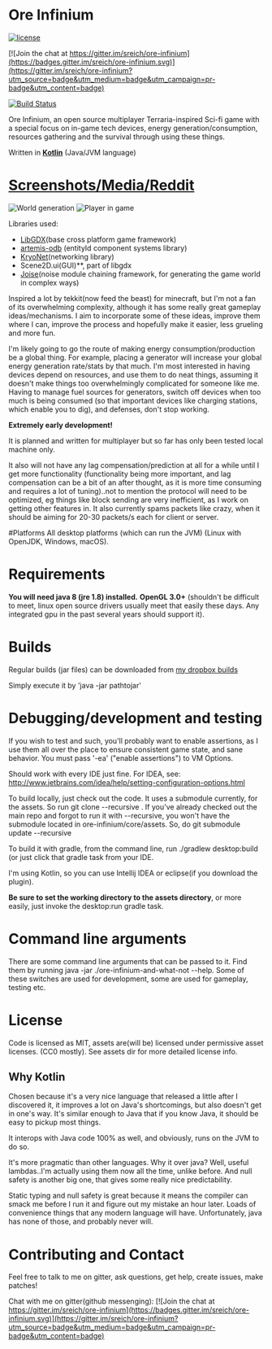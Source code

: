 # Ore Infinium

[![license](https://img.shields.io/github/license/mashape/apistatus.svg?maxAge=2592000?style=plastic)]()

[![Join the chat at https://gitter.im/sreich/ore-infinium](https://badges.gitter.im/sreich/ore-infinium.svg)](https://gitter.im/sreich/ore-infinium?utm_source=badge&utm_medium=badge&utm_campaign=pr-badge&utm_content=badge)

[![Build Status](https://travis-ci.org/sreich/ore-infinium.svg?branch=master)](https://travis-ci.org/sreich/ore-infinium)

Ore Infinium, an open source multiplayer Terraria-inspired Sci-fi game with a special focus
on in-game tech devices, energy generation/consumption, resources gathering and the survival
through using these things. 

Written in **[Kotlin](https://kotlinlang.org/)** (Java/JVM language)

# [Screenshots/Media/Reddit](https://www.reddit.com/r/oreinfinium)

![World generation](http://i.imgur.com/uZRsqcG.png)
![Player in game](https://i.imgur.com/EVhMT1w.png)

Libraries used:
* [LibGDX](https://libgdx.badlogicgames.com/)(base cross platform game framework)
* [artemis-odb](https://github.com/junkdog/artemis-odb) (entityId component systems library)
* [KryoNet](https://github.com/EsotericSoftware/kryonet)(networking library)
* Scene2D.ui(GUI)**, part of libgdx
* [Joise](https://github.com/SudoPlayGames/Joise)(noise module chaining framework, for generating the game world in complex ways)

Inspired a lot by tekkit(now feed the beast) for minecraft, but I'm not a fan of its overwhelming complexity, although it has some really great gameplay ideas/mechanisms. I aim to incorporate some of these ideas, improve them where I can, improve the process and hopefully make it easier, less grueling and more fun. 

I'm likely going to go the route of making energy consumption/production be a global thing. For example, placing a generator will increase your global energy generation rate/stats by that much. I'm most interested in having devices depend on resources, and use them to do neat things, assuming it doesn't make things too overwhelmingly complicated for someone like me. Having to manage fuel sources for generators, switch off devices when too much is being consumed (so that important devices like charging stations, which enable you to dig), and defenses, don't stop working.

**Extremely early development!**

It is planned and written for multiplayer but so far has only been tested local
machine only.

It also will not have any lag compensation/prediction at all for a while until
I get more functionality (functionality being more important, and lag compensation
can be a bit of an after thought, as it is more time consuming and requires
a lot of tuning)..not to mention the protocol will need to be optimized,
eg things like block sending are very inefficient, as I
work on getting other features in. It also currently spams packets like
crazy, when it should be aiming for 20-30 packets/s each for client or server.

#Platforms
All desktop platforms (which can run the JVM) (Linux with OpenJDK,
Windows, macOS).

# Requirements
**You will need java 8 (jre 1.8) installed.**
**OpenGL 3.0+** (shouldn't be difficult to meet, linux open source drivers usually meet that easily these days. Any integrated gpu in the past several years should support it).

# Builds
Regular builds (jar files) can be downloaded from [my dropbox builds](https://www.dropbox.com/sh/utrgredr6xx44jd/AACycdKZElceSHSrIFSvXPkXa?dl=0)

Simply execute it by 'java -jar pathtojar'

# Debugging/development and testing

If you wish to test and such, you'll probably want to enable assertions, as I use
them all over the place to ensure consistent game state, and sane behavior. You
must pass '-ea' ("enable assertions") to VM Options.

Should work with every IDE just fine. For IDEA, see: http://www.jetbrains.com/idea/help/setting-configuration-options.html

To build locally, just check out the code. It uses a submodule currently, for the assets. So run git clone --recursive <the url>. If you've already checked out the main repo and forgot to run it with --recursive, you won't have the submodule located in ore-infinium/core/assets. So, do git submodule update --recursive

To build it with gradle, from the command line, run ./gradlew desktop:build (or just click that gradle task from your IDE.

I'm using Kotlin, so you can use Intellij IDEA or eclipse(if you download the plugin).

**Be sure to set the working directory to the assets directory**, or more easily, just invoke the desktop:run gradle task.

# Command line arguments
There are some command line arguments that can be passed to it. Find them by running java -jar ./ore-infinium-and-what-not --help. Some of these switches are used for development, some are used for gameplay, testing etc.

# License
Code is licensed as MIT, assets are(will be) licensed under permissive asset licenses. (CC0 mostly).
See assets dir for more detailed license info.

## Why Kotlin
Chosen because it's a very nice language that released a little after I discovered it,
it improves a lot on Java's shortcomings, but also doesn't get in one's way. It's
similar enough to Java that if you know Java, it should be easy to pickup most things.

It interops with Java code 100% as well, and obviously, runs on the JVM to do so.

It's more pragmatic than other languages. Why it over java? Well, useful lambdas..I'm
actually using them now all the time, unlike before. And null safety is another big
one, that gives some really nice predictability. 

Static typing and null safety is great because it means the compiler can smack me before 
I run it and figure out my mistake an hour later. Loads of convenience things that any
modern language will have. Unfortunately, java has none of those, and probably never will.

# Contributing and Contact
Feel free to talk to me on gitter, ask questions, get help, create issues, make patches!

Chat with me on gitter(github messenging):
[![Join the chat at https://gitter.im/sreich/ore-infinium](https://badges.gitter.im/sreich/ore-infinium.svg)](https://gitter.im/sreich/ore-infinium?utm_source=badge&utm_medium=badge&utm_campaign=pr-badge&utm_content=badge)


